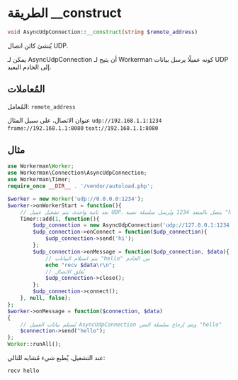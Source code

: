 # الطريقة __construct

```php
void AsyncUdpConnection::__construct(string $remote_address)
```
يُنشئ كائن اتصال UDP.

يمكن لـ AsyncUdpConnection أن يتيح لـ Workerman كونه عميلًا يرسل بيانات UDP إلى الخادم البعيد.

## المُعاملات
المُعامل: ``` remote_address ```

عنوان الاتصال، على سبيل المثال
``` udp://192.168.1.1:1234 ```
``` frame://192.168.1.1:8080 ```
``` text://192.168.1.1:8080 ```

## مثال

```php
use Workerman\Worker;
use Workerman\Connection\AsyncUdpConnection;
use Workerman\Timer;
require_once __DIR__ . '/vendor/autoload.php';

$worker = new Worker('udp://0.0.0.0:1234');
$worker->onWorkerStart = function(){
    // بعد ثانية واحدة، يتم تشغيل عميل UDP، يتصل بالمنفذ 1234 ويُرسل سلسلة نصية "hi"
    Timer::add(1, function(){
        $udp_connection = new AsyncUdpConnection('udp://127.0.0.1:1234');
        $udp_connection->onConnect = function($udp_connection){
            $udp_connection->send('hi');
        };
        $udp_connection->onMessage = function($udp_connection, $data){
            // يتم استلام البيانات "hello" من الخادم
            echo "recv $data\r\n";
            // يُغلق الاتصال
            $udp_connection->close();
        };
        $udp_connection->connect();
    }, null, false);
};
$worker->onMessage = function($connection, $data)
{
    // يُستلم بيانات العميل AsyncUdpConnection ويتم إرجاع سلسلة النص "hello"
    $connection->send("hello");
};
Worker::runAll();     
```
عند التشغيل، يُطبع شيء مُشابه للتالي:
```
recv hello
```
